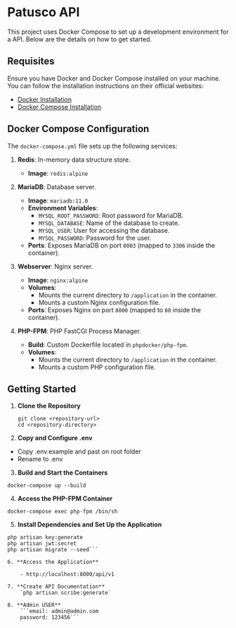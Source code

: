 # Patusco API 

This project uses Docker Compose to set up a development environment for a API. Below are the details on how to get started.

## Requisites

Ensure you have Docker and Docker Compose installed on your machine. You can follow the installation instructions on their official websites:

- [Docker Installation](https://docs.docker.com/get-docker/)
- [Docker Compose Installation](https://docs.docker.com/compose/install/)

## Docker Compose Configuration

The `docker-compose.yml` file sets up the following services:

1. **Redis**: In-memory data structure store.
   - **Image**: `redis:alpine`

2. **MariaDB**: Database server.
   - **Image**: `mariadb:11.0`
   - **Environment Variables**:
     - `MYSQL_ROOT_PASSWORD`: Root password for MariaDB.
     - `MYSQL_DATABASE`: Name of the database to create.
     - `MYSQL_USER`: User for accessing the database.
     - `MYSQL_PASSWORD`: Password for the user.
   - **Ports**: Exposes MariaDB on port `8003` (mapped to `3306` inside the container).

3. **Webserver**: Nginx server.
   - **Image**: `nginx:alpine`
   - **Volumes**:
     - Mounts the current directory to `/application` in the container.
     - Mounts a custom Nginx configuration file.
   - **Ports**: Exposes Nginx on port `8000` (mapped to `80` inside the container).

4. **PHP-FPM**: PHP FastCGI Process Manager.
   - **Build**: Custom Dockerfile located in `phpdocker/php-fpm`.
   - **Volumes**:
     - Mounts the current directory to `/application` in the container.
     - Mounts a custom PHP configuration file.

## Getting Started

1. **Clone the Repository**
   ```
   git clone <repository-url>
   cd <repository-directory>
   ```

2. **Copy and Configure .env**

 - Copy .env.example and past on root folder
 - Rename to .env

3. **Build and Start the Containers**

`docker-compose up --build`

4. **Access the PHP-FPM Container**

`docker-compose exec php-fpm /bin/sh`

5. **Install Dependencies and Set Up the Application**

```composer install
php artisan key:generate
php artisan jwt:secret
php artisan migrate --seed```

6. **Access the Application**

    - http://localhost:8000/api/v1

7. **Create API Documentation**
    `php artisan scribe:generate`   

8. **Admin USER**
    ```email: admin@admin.com 
    password: 123456```
